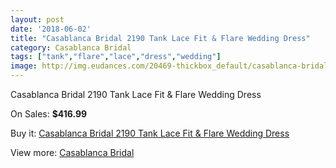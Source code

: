 ```yaml
---
layout: post
date: '2018-06-02'
title: "Casablanca Bridal 2190 Tank Lace Fit & Flare Wedding Dress"
category: Casablanca Bridal
tags: ["tank","flare","lace","dress","wedding"]
image: http://img.eudances.com/20469-thickbox_default/casablanca-bridal-2190-tank-lace-fit-flare-wedding-dress.jpg
---
```

Casablanca Bridal 2190 Tank Lace Fit & Flare Wedding Dress

On Sales: **$416.99**
<a href="https://www.eudances.com/en/casablanca-bridal/6145-casablanca-bridal-2190-tank-lace-fit-flare-wedding-dress.html"><amp-img layout="responsive" width="600" height="600" src="//img.eudances.com/20469-thickbox_default/casablanca-bridal-2190-tank-lace-fit-flare-wedding-dress.jpg" alt="Casablanca Bridal 2190 Tank Lace Fit & Flare Wedding Dress 0" /></a>
<a href="https://www.eudances.com/en/casablanca-bridal/6145-casablanca-bridal-2190-tank-lace-fit-flare-wedding-dress.html"><amp-img layout="responsive" width="600" height="600" src="//img.eudances.com/20470-thickbox_default/casablanca-bridal-2190-tank-lace-fit-flare-wedding-dress.jpg" alt="Casablanca Bridal 2190 Tank Lace Fit & Flare Wedding Dress 1" /></a>

Buy it: [Casablanca Bridal 2190 Tank Lace Fit & Flare Wedding Dress](https://www.eudances.com/en/casablanca-bridal/6145-casablanca-bridal-2190-tank-lace-fit-flare-wedding-dress.html "Casablanca Bridal 2190 Tank Lace Fit & Flare Wedding Dress")

View more: [Casablanca Bridal](https://www.eudances.com/en/4-casablanca-bridal "Casablanca Bridal")